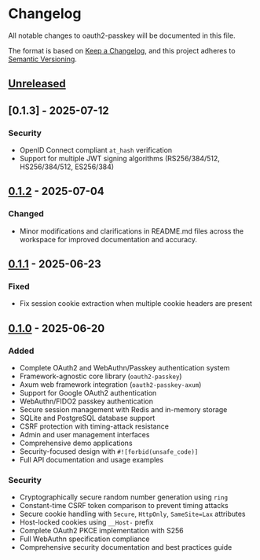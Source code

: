 # Changelog

All notable changes to oauth2-passkey will be documented in this file.

The format is based on [Keep a Changelog](https://keepachangelog.com/en/1.0.0/),
and this project adheres to [Semantic Versioning](https://semver.org/spec/v2.0.0.html).

## [Unreleased]

## [0.1.3] - 2025-07-12

### Security

- OpenID Connect compliant `at_hash` verification
- Support for multiple JWT signing algorithms (RS256/384/512, HS256/384/512, ES256/384)

## [0.1.2] - 2025-07-04

### Changed

- Minor modifications and clarifications in README.md files across the workspace for improved documentation and accuracy.

## [0.1.1] - 2025-06-23

### Fixed

- Fix session cookie extraction when multiple cookie headers are present

## [0.1.0] - 2025-06-20

### Added

- Complete OAuth2 and WebAuthn/Passkey authentication system
- Framework-agnostic core library (`oauth2-passkey`)
- Axum web framework integration (`oauth2-passkey-axum`)
- Support for Google OAuth2 authentication
- WebAuthn/FIDO2 passkey authentication
- Secure session management with Redis and in-memory storage
- SQLite and PostgreSQL database support
- CSRF protection with timing-attack resistance
- Admin and user management interfaces
- Comprehensive demo applications
- Security-focused design with `#![forbid(unsafe_code)]`
- Full API documentation and usage examples

### Security

- Cryptographically secure random number generation using `ring`
- Constant-time CSRF token comparison to prevent timing attacks
- Secure cookie handling with `Secure`, `HttpOnly`, `SameSite=Lax` attributes
- Host-locked cookies using `__Host-` prefix
- Complete OAuth2 PKCE implementation with S256
- Full WebAuthn specification compliance
- Comprehensive security documentation and best practices guide

[Unreleased]: https://github.com/ktaka-ccmp/oauth2-passkey/compare/v0.1.2...HEAD
[0.1.2]: https://github.com/ktaka-ccmp/oauth2-passkey/compare/v0.1.1...v0.1.2
[0.1.1]: https://github.com/ktaka-ccmp/oauth2-passkey/compare/v0.1.0...v0.1.1
[0.1.0]: https://github.com/ktaka-ccmp/oauth2-passkey/releases/tag/v0.1.0
